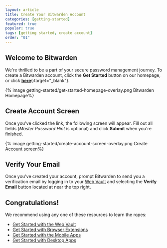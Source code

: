 ```yaml
---
layout: article
title: Create Your Bitwarden Account
categories: [getting-started]
featured: true
popular: true
tags: [getting started, create account]
order: "01"
---
```

## Welcome to Bitwarden

We're thrilled to be a part of your secure password management journey. To create a Bitwarden account, click the **Get Started** button on our homepage, or click [**here**](https://vault.bitwarden.com/#/register){:target="\_blank"}.

{% image getting-started/get-started-homepage-overlay.png Bitwarden Homepage%}

## Create Account Screen

Once you've clicked the link, the following screen will appear. Fill out all fields (*Master Password Hint* is optional) and click **Submit** when you're finished.

{% image getting-started/create-account-screen-overlay.png Create Account screen%}

## Verify Your Email

Once you've created your account, prompt Bitwarden to send you a verification email by logging in to your [Web Vault](https://vault.bitwarden.com/) and selecting the **Verify Email** button located at near the top right.

## Congratulations!

We recommend using any one of these resources to learn the ropes:

- [Get Started with the Web Vault](/getting-started-webvault/)
- [Get Started with Browser Extensions](/getting-started-browserext/)
- [Get Started with the Mobile Apps](/getting-started-mobile/)
- [Get Started with Desktop Apps](/getting-started-desktop/)
